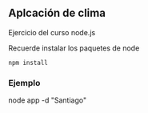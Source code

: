 ## Aplcación de clima

Ejercicio del curso node.js

Recuerde instalar los paquetes de node

``
npm install
``

### Ejemplo
node app -d "Santiago"